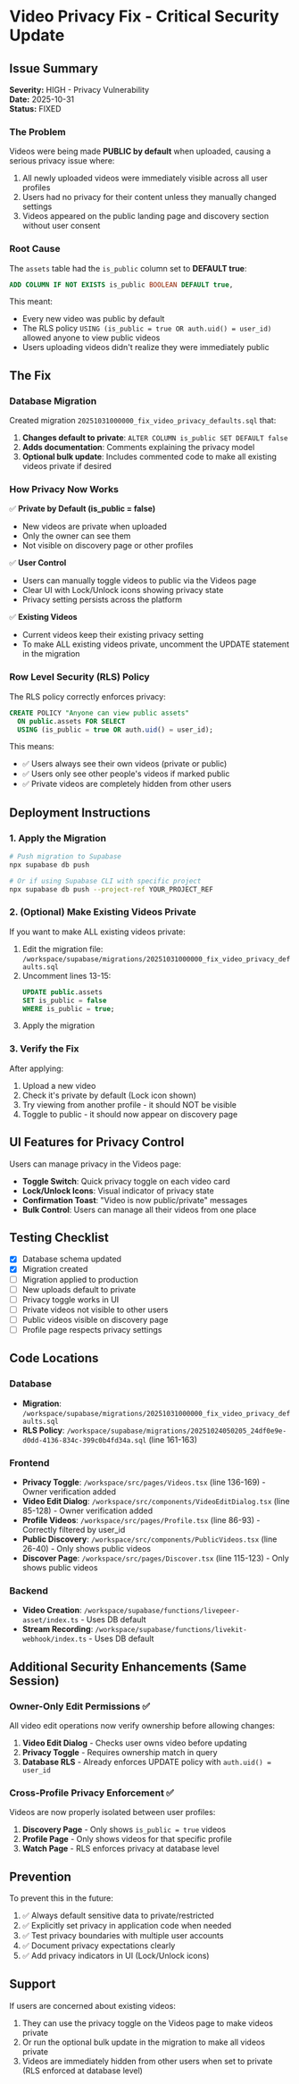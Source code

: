 # Video Privacy Fix - Critical Security Update

## Issue Summary

**Severity:** HIGH - Privacy Vulnerability  
**Date:** 2025-10-31  
**Status:** FIXED

### The Problem

Videos were being made **PUBLIC by default** when uploaded, causing a serious privacy issue where:

1. All newly uploaded videos were immediately visible across all user profiles
2. Users had no privacy for their content unless they manually changed settings
3. Videos appeared on the public landing page and discovery section without user consent

### Root Cause

The `assets` table had the `is_public` column set to **DEFAULT true**:

```sql
ADD COLUMN IF NOT EXISTS is_public BOOLEAN DEFAULT true,
```

This meant:
- Every new video was public by default
- The RLS policy `USING (is_public = true OR auth.uid() = user_id)` allowed anyone to view public videos
- Users uploading videos didn't realize they were immediately public

## The Fix

### Database Migration

Created migration `20251031000000_fix_video_privacy_defaults.sql` that:

1. **Changes default to private**: `ALTER COLUMN is_public SET DEFAULT false`
2. **Adds documentation**: Comments explaining the privacy model
3. **Optional bulk update**: Includes commented code to make all existing videos private if desired

### How Privacy Now Works

✅ **Private by Default (is_public = false)**
- New videos are private when uploaded
- Only the owner can see them
- Not visible on discovery page or other profiles

✅ **User Control**
- Users can manually toggle videos to public via the Videos page
- Clear UI with Lock/Unlock icons showing privacy state
- Privacy setting persists across the platform

✅ **Existing Videos**
- Current videos keep their existing privacy setting
- To make ALL existing videos private, uncomment the UPDATE statement in the migration

### Row Level Security (RLS) Policy

The RLS policy correctly enforces privacy:

```sql
CREATE POLICY "Anyone can view public assets"
  ON public.assets FOR SELECT
  USING (is_public = true OR auth.uid() = user_id);
```

This means:
- ✅ Users always see their own videos (private or public)
- ✅ Users only see other people's videos if marked public
- ✅ Private videos are completely hidden from other users

## Deployment Instructions

### 1. Apply the Migration

```bash
# Push migration to Supabase
npx supabase db push

# Or if using Supabase CLI with specific project
npx supabase db push --project-ref YOUR_PROJECT_REF
```

### 2. (Optional) Make Existing Videos Private

If you want to make ALL existing videos private:

1. Edit the migration file: `/workspace/supabase/migrations/20251031000000_fix_video_privacy_defaults.sql`
2. Uncomment lines 13-15:
   ```sql
   UPDATE public.assets 
   SET is_public = false 
   WHERE is_public = true;
   ```
3. Apply the migration

### 3. Verify the Fix

After applying:

1. Upload a new video
2. Check it's private by default (Lock icon shown)
3. Try viewing from another profile - it should NOT be visible
4. Toggle to public - it should now appear on discovery page

## UI Features for Privacy Control

Users can manage privacy in the Videos page:

- **Toggle Switch**: Quick privacy toggle on each video card
- **Lock/Unlock Icons**: Visual indicator of privacy state
- **Confirmation Toast**: "Video is now public/private" messages
- **Bulk Control**: Users can manage all their videos from one place

## Testing Checklist

- [x] Database schema updated
- [x] Migration created
- [ ] Migration applied to production
- [ ] New uploads default to private
- [ ] Privacy toggle works in UI
- [ ] Private videos not visible to other users
- [ ] Public videos visible on discovery page
- [ ] Profile page respects privacy settings

## Code Locations

### Database
- **Migration**: `/workspace/supabase/migrations/20251031000000_fix_video_privacy_defaults.sql`
- **RLS Policy**: `/workspace/supabase/migrations/20251024050205_24df0e9e-d0dd-4136-834c-399c0b4fd34a.sql` (line 161-163)

### Frontend
- **Privacy Toggle**: `/workspace/src/pages/Videos.tsx` (line 136-169) - Owner verification added
- **Video Edit Dialog**: `/workspace/src/components/VideoEditDialog.tsx` (line 85-128) - Owner verification added
- **Profile Videos**: `/workspace/src/pages/Profile.tsx` (line 86-93) - Correctly filtered by user_id
- **Public Discovery**: `/workspace/src/components/PublicVideos.tsx` (line 26-40) - Only shows public videos
- **Discover Page**: `/workspace/src/pages/Discover.tsx` (line 115-123) - Only shows public videos

### Backend
- **Video Creation**: `/workspace/supabase/functions/livepeer-asset/index.ts` - Uses DB default
- **Stream Recording**: `/workspace/supabase/functions/livekit-webhook/index.ts` - Uses DB default

## Additional Security Enhancements (Same Session)

### Owner-Only Edit Permissions ✅
All video edit operations now verify ownership before allowing changes:

1. **Video Edit Dialog** - Checks user owns video before updating
2. **Privacy Toggle** - Requires ownership match in query
3. **Database RLS** - Already enforces UPDATE policy with `auth.uid() = user_id`

### Cross-Profile Privacy Enforcement ✅
Videos are now properly isolated between user profiles:

1. **Discovery Page** - Only shows `is_public = true` videos
2. **Profile Page** - Only shows videos for that specific profile
3. **Watch Page** - RLS enforces privacy at database level

## Prevention

To prevent this in the future:

1. ✅ Always default sensitive data to private/restricted
2. ✅ Explicitly set privacy in application code when needed
3. ✅ Test privacy boundaries with multiple user accounts
4. ✅ Document privacy expectations clearly
5. ✅ Add privacy indicators in UI (Lock/Unlock icons)

## Support

If users are concerned about existing videos:
1. They can use the privacy toggle on the Videos page to make videos private
2. Or run the optional bulk update in the migration to make all videos private
3. Videos are immediately hidden from other users when set to private (RLS enforced at database level)
